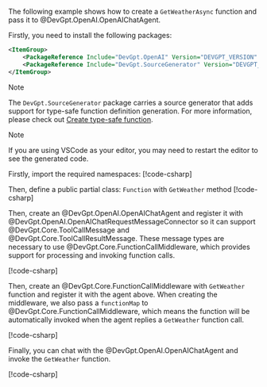 The following example shows how to create a `GetWeatherAsync` function and pass it to @DevGpt.OpenAI.OpenAIChatAgent.

Firstly, you need to install the following packages:
```xml
<ItemGroup>
    <PackageReference Include="DevGpt.OpenAI" Version="DEVGPT_VERSION" />
    <PackageReference Include="DevGpt.SourceGenerator" Version="DEVGPT_VERSION" />
</ItemGroup>
```

> [!Note]
> The `DevGpt.SourceGenerator` package carries a source generator that adds support for type-safe function definition generation. For more information, please check out [Create type-safe function](./Create-type-safe-function-call.md).

> [!NOTE]
> If you are using VSCode as your editor, you may need to restart the editor to see the generated code.

Firstly, import the required namespaces:
[!code-csharp[](../../sample/DevGpt.BasicSamples/CodeSnippet/OpenAICodeSnippet.cs?name=using_statement)]

Then, define a public partial class: `Function` with `GetWeather` method
[!code-csharp[](../../sample/DevGpt.BasicSamples/CodeSnippet/OpenAICodeSnippet.cs?name=weather_function)]

Then, create an @DevGpt.OpenAI.OpenAIChatAgent and register it with @DevGpt.OpenAI.OpenAIChatRequestMessageConnector so it can support @DevGpt.Core.ToolCallMessage and @DevGpt.Core.ToolCallResultMessage. These message types are necessary to use @DevGpt.Core.FunctionCallMiddleware, which provides support for processing and invoking function calls.

[!code-csharp[](../../sample/DevGpt.BasicSamples/CodeSnippet/OpenAICodeSnippet.cs?name=openai_chat_agent_get_weather_function_call)]

Then, create an @DevGpt.Core.FunctionCallMiddleware with `GetWeather` function and register it with the agent above. When creating the middleware, we also pass a `functionMap` to @DevGpt.Core.FunctionCallMiddleware, which means the function will be automatically invoked when the agent replies a `GetWeather` function call.

[!code-csharp[](../../sample/DevGpt.BasicSamples/CodeSnippet/OpenAICodeSnippet.cs?name=create_function_call_middleware)]

Finally, you can chat with the @DevGpt.OpenAI.OpenAIChatAgent and invoke the `GetWeather` function.

[!code-csharp[](../../sample/DevGpt.BasicSamples/CodeSnippet/OpenAICodeSnippet.cs?name=chat_agent_send_function_call)]